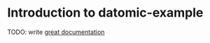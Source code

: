 # Introduction to datomic-example

TODO: write [great documentation](http://jacobian.org/writing/what-to-write/)
